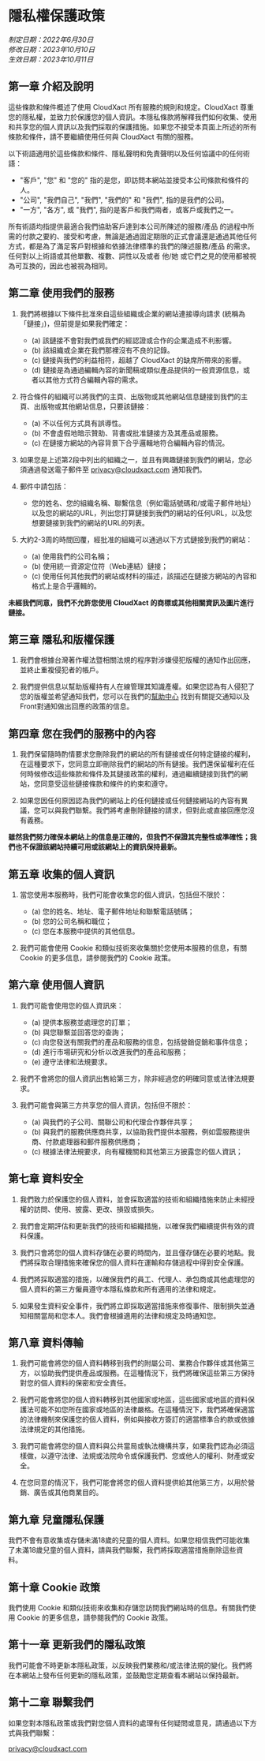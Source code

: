 # 隱私權保護政策

*制定日期：2022年6月30日*  
*修改日期：2023年10月10日*  
*生效日期：2023年10月11日*

## 第一章 介紹及說明

這些條款和條件概述了使用 CloudXact 所有服務的規則和規定。CloudXact 尊重您的隱私權，並致力於保護您的個人資訊。本隱私條款將解釋我們如何收集、使用和共享您的個人資訊以及我們採取的保護措施。如果您不接受本頁面上所述的所有條款和條件，請不要繼續使用任何與 CloudXact 有關的服務。

以下術語適用於這些條款和條件、隱私聲明和免責聲明以及任何協議中的任何術語：

- "客戶", "您" 和 "您的" 指的是您，即訪問本網站並接受本公司條款和條件的人。
- "公司", "我們自己", "我們", "我們的" 和 "我們", 指的是我們的公司。
- "一方", "各方", 或 "我們", 指的是客戶和我們兩者，或客戶或我們之一。

所有術語均指提供最適合我們協助客戶達到本公司所陳述的服務/產品 的過程中所需的付款之要約、接受和考慮，無論是通過固定期限的正式會議還是通過其他任何方式，都是為了滿足客戶對根據和依據法律標準的我們的陳述服務/產品 的需求。任何對以上術語或其他單數、複數、詞性以及或者 他/她 或它們之見的使用都被視為可互換的，因此也被視為相同。

## 第二章 使用我們的服務

1. 我們將根據以下條件批准來自這些組織或企業的網站連接導向請求 (統稱為「鏈接」)，但前提是如果我們確定：
    - (a) 該鏈接不會對我們或我們的經認證或合作的企業造成不利影響。
    - (b) 該組織或企業在我們那裡沒有不良的記錄。
    - (c) 鏈接與我們的利益相符，超越了 CloudXact 的缺席所帶來的影響。
    - (d) 鏈接是為通過編輯內容的新聞稿或類似產品提供的一般資源信息，或者以其他方式符合編輯內容的需求。

2. 符合條件的組織可以將我們的主頁、出版物或其他網站信息鏈接到我們的主頁、出版物或其他網站信息，只要該鏈接：
    - (a) 不以任何方式具有誤導性。
    - (b) 不會虛假地暗示贊助、背書或批准鏈接方及其產品或服務。
    - (c) 在鏈接方網站的內容背景下合乎邏輯地符合編輯內容的情況。

3. 如果您是上述第2段中列出的組織之一，並且有興趣鏈接到我們的網站，您必須通過發送電子郵件至 [privacy@cloudxact.com](mailto:privacy@cloudxact.com) 通知我們。

4. 郵件中請包括：
    - 您的姓名、您的組織名稱、聯繫信息（例如電話號碼和/或電子郵件地址）以及您的網站的URL，列出您打算鏈接到我們的網站的任何URL，以及您想要鏈接到我們的網站的URL的列表。

5. 大約2-3周的時間回覆，經批准的組織可以通過以下方式鏈接到我們的網站：
    - (a) 使用我們的公司名稱；
    - (b) 使用統一資源定位符（Web連結）鏈接；
    - (c) 使用任何其他我們的網站或材料的描述，該描述在鏈接方網站的內容和格式上是合乎邏輯的。

**未經我們同意，我們不允許您使用 CloudXact 的商標或其他相關資訊及圖片進行鏈接。**

## 第三章 隱私和版權保護

1. 我們會根據台灣著作權法暨相關法規的程序對涉嫌侵犯版權的通知作出回應，並終止重複侵犯者的帳戶。

2. 我們提供信息以幫助版權持有人在線管理其知識產權。如果您認為有人侵犯了您的版權並希望通知我們，您可以在我們的[幫助中心](https://www.cloudxact.com/help) 找到有關提交通知以及Front對通知做出回應的政策的信息。

## 第四章 您在我們的服務中的內容

1. 我們保留隨時酌情要求您刪除我們的網站的所有鏈接或任何特定鏈接的權利，在這種要求下，您同意立即刪除我們的網站的所有鏈接。我們還保留權利在任何時候修改這些條款和條件及其鏈接政策的權利，通過繼續鏈接到我們的網站，您同意受這些鏈接條款和條件的約束和遵守。

2. 如果您因任何原因認為我們的網站上的任何鏈接或任何鏈接網站的內容有異議，您可以與我們聯繫。我們將考慮刪除鏈接的請求，但對此或直接回應您沒有義務。

**雖然我們努力確保本網站上的信息是正確的，但我們不保證其完整性或準確性；我們也不保證該網站持續可用或該網站上的資訊保持最新。**

## 第五章 收集的個人資訊

1. 當您使用本服務時，我們可能會收集您的個人資訊，包括但不限於：
    - (a) 您的姓名、地址、電子郵件地址和聯繫電話號碼；
    - (b) 您的公司名稱和職位；
    - (c) 您在本服務中提供的其他信息。

2. 我們可能會使用 Cookie 和類似技術來收集關於您使用本服務的信息，有關 Cookie 的更多信息，請參閱我們的 Cookie 政策。

## 第六章 使用個人資訊

1. 我們可能會使用您的個人資訊來：
    - (a) 提供本服務並處理您的訂單；
    - (b) 與您聯繫並回答您的查詢；
    - (c) 向您發送有關我們的產品和服務的信息，包括營銷促銷和事件信息；
    - (d) 進行市場研究和分析以改進我們的產品和服務；
    - (e) 遵守法律和法規要求。

2. 我們不會將您的個人資訊出售給第三方，除非經過您的明確同意或法律法規要求。

3. 我們可能會與第三方共享您的個人資訊，包括但不限於：
    - (a) 與我們的子公司、關聯公司和代理合作夥伴共享；
    - (b) 與我們的服務供應商共享，以協助我們提供本服務，例如雲服務提供商、付款處理器和郵件服務供應商；
    - (c) 根據法律法規要求，向有權機關和其他第三方披露您的個人資訊；

## 第七章 資料安全

1. 我們致力於保護您的個人資料，並會採取適當的技術和組織措施來防止未經授權的訪問、使用、披露、更改、損毀或損失。

2. 我們會定期評估和更新我們的技術和組織措施，以確保我們繼續提供有效的資料保護。

3. 我們只會將您的個人資料存儲在必要的時間內，並且僅存儲在必要的地點。我們將採取合理措施來確保您的個人資料在運輸和存儲過程中得到安全保護。

4. 我們將採取適當的措施，以確保我們的員工、代理人、承包商或其他處理您的個人資料的第三方僱員遵守本隱私條款和所有適用的法律和規定。

5. 如果發生資料安全事件，我們將立即採取適當措施來修復事件、限制損失並通知相關當局和您本人。我們會根據適用的法律和規定及時通知您。

## 第八章 資料傳輸

1. 我們可能會將您的個人資料轉移到我們的附屬公司、業務合作夥伴或其他第三方，以協助我們提供產品或服務。在這種情況下，我們將確保這些第三方保持對您的個人資料的保密和安全責任。

2. 我們可能會將您的個人資料轉移到其他國家或地區，這些國家或地區的資料保護法可能不如您所在國家或地區的法律嚴格。在這種情況下，我們將確保適當的法律機制來保護您的個人資料，例如與接收方簽訂的適當標準合約款或依據法律規定的其他措施。

3. 我們可能會將您的個人資料與公共當局或執法機構共享，如果我們認為必須這樣做，以遵守法律、法規或法院命令或保護我們、您或他人的權利、財產或安全。

4. 在您同意的情況下，我們可能會將您的個人資料提供給其他第三方，以用於營銷、廣告或其他商業目的。

## 第九章 兒童隱私保護

我們不會有意收集或存儲未滿18歲的兒童的個人資料。如果您相信我們可能收集了未滿18歲兒童的個人資料，請與我們聯繫，我們將採取適當措施刪除這些資料。

## 第十章 Cookie 政策

我們使用 Cookie 和類似技術來收集和存儲您訪問我們網站時的信息。有關我們使用 Cookie 的更多信息，請參閱我們的 Cookie 政策。

## 第十一章 更新我們的隱私政策

我們可能會不時更新本隱私政策，以反映我們業務和/或法律法規的變化。我們將在本網站上發布任何更新的隱私政策，並鼓勵您定期查看本網站以保持最新。

## 第十二章 聯繫我們

如果您對本隱私政策或我們對您個人資料的處理有任何疑問或意見，請通過以下方式與我們聯繫：

[privacy@cloudxact.com](mailto:privacy@cloudxact.com)
